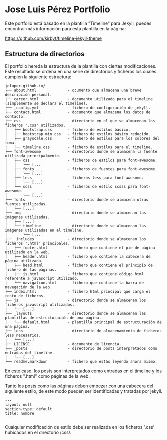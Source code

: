 # Jose Luis Pérez Portfolio

Este portfolio está basado en la plantilla "Timeline" para Jekyll, puedes encontrar más información para esta plantilla en la página: 

https://github.com/kirbyt/timeline-jekyll-theme 

## Estructura de directorios

El portfolio hereda la estructura de la plantilla con ciertas modificaciones. Este resultado se ordena en una serie de directorios y ficheros los cuales cumplen la siguiente estructura:

	joluper.github.io/
	├── about.html				- ocumento que almacena una breve descripción personal.
	├── career.html				- documento utilizado para el timeline (simplemente se declara el timeline).
	├── _config.yml				- fichero de configuración de jekyll.
	├── contact.html			- documento que almacena los datos de contacto.
	├── css 					- directorio en el que se almacenan los ficheros '.css' utilizados.
	│   ├── bootstrap.css		- fichero de estilos básico.
	│   ├── bootstrap.min.css	- fichero de estilos básico reducido.
	│   ├── grayscale.css		- fichero de estilos para los colores del tema.
	│   └── timeline.css		- fichero de estilos para el timeline.
	├── font-awesome			- directorio donde se almacena la fuente utilizada principalmente.
	│   ├── css					- ficheros de estilos para font-awesome.
	│   │   └── [...]			
	│   ├── fonts				- ficheros de fuentes para font-awesome.
	│   │   └── [...]
	│   ├── less				- ficheros less para font-awesome.
	│   │   └── [...]
	│   └── scss				- ficheros de estilo scsss para font-awesome.
	│       └── [...]
	├── fonts					- directorio donde se almacena otras fuentes utilizadas.
	│   └── [...]
	├── img						- directorio donde se almacenan las imágenes utilizadas.
	│   ├── [...]
	│   └── timeline			- directorio donde se almacenan las imágenes utilizadas en el timeline.
	│       └── [...]
	├── _includes				- directorio donde se almacenan los ficheros '.html' principales.
	│   ├── footer.html			- fichero que contiene el pie de página utilizado en la web.
	│   ├── header.html			- fichero que contiene la cabecera de página utilizada.
	│   ├── head.html			- fichero que contiene el principio de fichero de las páginas.
	│   ├── js.html				- fichero que contiene código html referente a javascript utilizado.
	│   └── navigation.html		- fichero que contiene la barra de navegación de la web.
	├── index.html				- fichero html principal que carga el resto de ficheros.
	├── js						- directorio donde se almacenan los ficheros javascript utilizados.
	│   └── [...]
	├── _layouts				- directorio donde se almacenan las plantillas de estructuración de una página.
	│   └── default.html		- plantilla principal de estructuración de una página.
	├── less					- directorio de almacenamiento de ficheros less necesarios.
	│   └── [...]
	├── LICENSE					- documento de licencia.
	├── _posts					- directorio de posts interpretados como entradas del timeline.
	│   └── [...]
	└── readme.markdown			- fichero que estás leyendo ahora mismo.

En este caso, los posts son interpretados como entradas en el timeline y los ficheros ".html" como páginas de la web.

Tanto los posts como las páginas deben empezar con una cabecera del siguiente estilo, de este modo pueden ser identificadas y tratadas por jekyll.

	---
	layout: null
	section-type: default
	title: nombre
	---

Cualquier modificación de estilo debe ser realizada en los ficheros '.css' hubicados en el directorio /css/.
